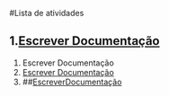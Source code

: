 #Lista de atividades

## 1.[Escrever Documentação](https://www.youtube.com/)

1. Escrever Documentação
2. [Escrever Documentação](https://www.youtube.com/)
3. ##[EscreverDocumentação](https://www.youtube.com/)
